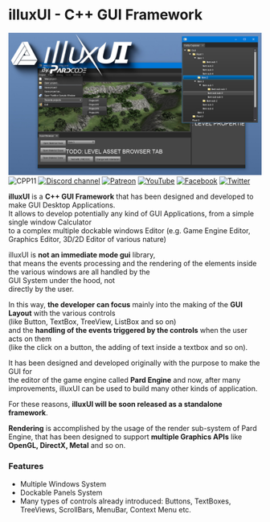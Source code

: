illuxUI - C++ GUI Framework
==================================
![](Media/illuxui_screen.jpg)
![CPP11](https://img.shields.io/badge/C++->=11-blue)
[![Discord channel](https://img.shields.io/discord/622797245368238082?logo=discord)](https://discord.gg/RymBzwKPyZ)
[![Patreon](https://img.shields.io/badge/Patreon-Donate-orange)](https://www.patreon.com/pardcode)
[![YouTube](https://img.shields.io/badge/YouTube-Subscribe-red)](https://www.youtube.com/channel/UCs1ssVSR49YItKE7DZ3-Jcw)
[![Facebook](https://img.shields.io/badge/Facebook-Like-blue)](https://www.facebook.com/illuxui)
[![Twitter](https://img.shields.io/badge/Twitter-Follow-lightblue)](https://twitter.com/illuxui)

**illuxUI** is a **C++ GUI Framework** that has been designed and developed to make GUI Desktop Applications.   
It allows to develop potentially any kind of GUI Applications, from a simple single window Calculator  
to a complex multiple dockable windows Editor (e.g. Game Engine Editor, Graphics Editor, 3D/2D Editor of various nature)  
  
illuxUI is **not an immediate mode gui** library,   
that means the events processing and the rendering of the elements inside the various windows are all handled by the   
GUI System under the hood, not   
directly by the user.  
  
In this way, **the developer can focus** mainly into the making of the **GUI Layout** with the various controls   
(like Button, TextBox, TreeView, ListBox and so on)  
and the **handling of the events triggered by the controls** when the user acts on them  
(like the click on a button, the adding of text inside a textbox and so on).  
  
It has been designed and developed originally with the purpose to make the GUI for   
the editor of the game engine called **Pard Engine** and now, after many improvements, 
illuxUI can be used to build many other kinds of application.

For these reasons, **illuxUI will be soon released as a standalone framework**.

**Rendering** is accomplished by the usage of the render sub-system of Pard Engine, that has been designed to support **multiple Graphics APIs** like **OpenGL, DirectX, Metal** and so on.

### Features ###
- Multiple Windows System
- Dockable Panels System
- Many types of controls already introduced: Buttons, TextBoxes, TreeViews, ScrollBars, MenuBar, Context Menu etc.
